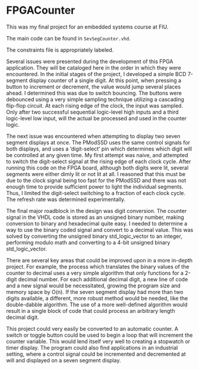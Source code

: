 # FPGACounter
This was my final project for an embedded systems course at FIU. 

The main code can be found in `SevSegCounter.vhd`. 

The constraints file is appropriately labeled. 


Several issues were presented during the development of this FPGA application. They will be cataloged here in the order in which they were encountered. In the initial stages of the project, I developed a simple BCD 7-segment display counter of a single digit. At this point, when pressing a button to increment or decrement, the value would jump several places ahead. I determined this was due to switch bouncing. The buttons were debounced using a very simple sampling technique utilizing a cascading flip-flop circuit. At each rising edge of the clock, the input was sampled. Only after two successful sequential logic-level high inputs and a third logic-level low input, will the actual be processed and used in the counter logic.


The next issue was encountered when attempting to display two seven segment displays at once. The PModSSD uses the same control signals for both displays, and uses a ‘digit-select’ pin which determines which digit will be controlled at any given time. My first attempt was naive, and attempted to switch the digit-select signal at the rising edge of each clock cycle. After running  this code on the FPGA board, although both digits were lit, several segments were either dimly lit or not lit at all. I reasoned that this must be due to the clock signal being too fast for the PModSSD and there was not enough time to provide sufficient power to light the individual segments. Thus, I limited the digit-select switching to a fraction of each clock cycle. The refresh rate was determined experimentally.


The final major roadblock in the design was digit conversion. The counter signal in the VHDL code is stored as an unsigned binary number, making conversion to binary and hexadecimal quite easy. I needed to determine a way to use the binary coded signal and convert to a decimal value. This was solved by converting the unsigned binary std_logic_vector to an integer, performing modulo math and converting to a 4-bit unsigned binary std_logic_vector.


There are several key areas that could be improved upon in a more in-depth project. For example, the process which translates the binary values of the counter to decimal uses a very simple algorithm that only functions for a 2-digit decimal number. For each additional decimal digit, a new line of code and a new signal would be necessitated, growing the program size and memory space by O(n). If the seven segment display had more than two digits available, a different, more robust method would be needed, like the double-dabble algorithm. The use of a more well-defined algorithm would result in a single block of code that could process an arbitrary length decimal digit.


This project could very easily be converted to an automatic counter. A switch or toggle button could be used to begin a loop that will increment the counter variable. This would lend itself very well to creating a stopwatch or timer display. The program could also find applications in an industrial setting, where a control signal could be incremented and decremented at will and displayed on a seven segment display.

